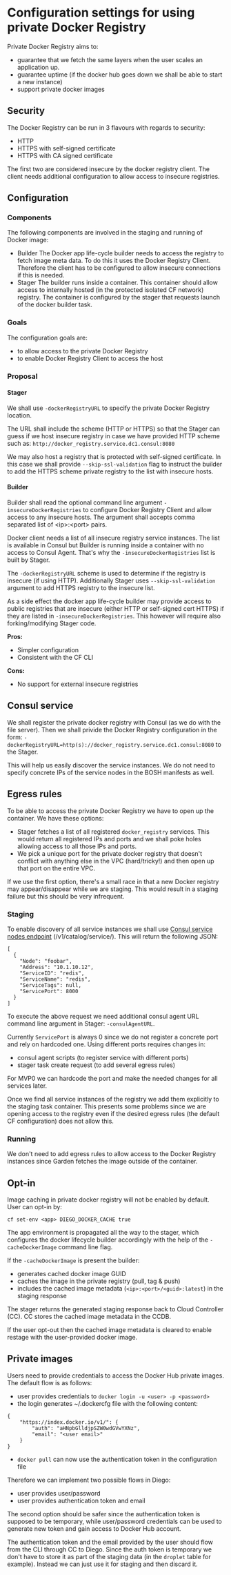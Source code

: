 # Configuration settings for using private Docker Registry

Private Docker Registry aims to:
- guarantee that we fetch the same layers when the user scales an application up.
- guarantee uptime (if the docker hub goes down we shall be able to start a new instance)
- support private docker images

## Security

The Docker Registry can be run in 3 flavours with regards to security:
- HTTP
- HTTPS with self-signed certificate
- HTTPS with CA signed certificate

The first two are considered insecure by the docker registry client. The client needs additional configuration to allow access to insecure registries.

## Configuration

### Components

The following components are involved in the staging and running of Docker image:
- Builder
The Docker app life-cycle builder needs to access the registry to fetch image meta data. To do this it uses the Docker Registry Client. Therefore the client has to be configured to allow insecure connections if this is needed.
- Stager
The builder runs inside a container. This container should allow access to internally hosted (in the protected isolated CF network) registry. The container is configured by the stager that requests launch of the docker builder task.

### Goals

The configuration goals are:
- to allow access to the private Docker Registry
- to enable Docker Registry Client to access the host

### Proposal

#### Stager

We shall use `-dockerRegistryURL` to specify the private Docker Registry location.

The URL shall include the scheme (HTTP or HTTPS) so that the Stager can guess if we host insecure registry in case we have provided HTTP scheme such as: `http://docker_registry.service.dc1.consul:8080`

We may also host a registry that is protected with self-signed certificate. In this case we shall provide `--skip-ssl-validation` flag to instruct the builder to add the HTTPS scheme private registry to the list with insecure hosts.

#### Builder

Builder shall read the optional command line argument `-insecureDockerRegistries` to configure Docker Registry Client and allow access to any insecure hosts. The argument shall accepts comma separated list of \<ip\>:\<port\> pairs. 

Docker client needs a list of all insecure registry service instances. The list is available in Consul but Builder is running inside a container with no access to Consul Agent. That's why the `-insecureDockerRegistries` list is built by Stager. 

The `-dockerRegistryURL` scheme is used to determine if the registry is insecure (if using HTTP). Additionally Stager uses `--skip-ssl-validation` argument to add HTTPS registry to the insecure list.

As a side effect the docker app life-cycle builder may provide access to public registries that are insecure (either HTTP or self-signed cert HTTPS) if they are listed in `-insecureDockerRegistries`. This however will require also forking/modifying Stager code.

**Pros:**

- Simpler configuration
- Consistent with the CF CLI

**Cons:**

- No support for external insecure registries

## Consul service

We shall register the private docker registry with Consul (as we do with the file server). Then we shall privide the Docker Registry configuration in the form: `-dockerRegistryURL=http(s)://docker_registry.service.dc1.consul:8080` to the Stager.

This will help us easily discover the service instances. We do not need to specify concrete IPs of the service nodes in the BOSH manifests as well.

## Egress rules

To be able to access the private Docker Registry we have to open up the container. We have these options:

- Stager fetches a list of all registered `docker_registry` services. This would return all registered IPs and ports and we shall poke holes allowing access to all those IPs and ports.
- We pick a unique port for the private docker registry that doesn't conflict with anything else in the VPC (hard/tricky!) and then open up that port on the entire VPC.

If we use the first option, there's a small race in that a new Docker registry may appear/disappear while we are staging. This would result in a staging failure but this should be very infrequent.

### Staging

To enable discovery of all service instances we shall use [Consul service nodes endpoint](http://www.consul.io/docs/agent/http.html#_v1_catalog_service_lt_service_gt_) (/v1/catalog/service/<service>). This will return the following JSON:
```
[
  {
    "Node": "foobar",
    "Address": "10.1.10.12",
    "ServiceID": "redis",
    "ServiceName": "redis",
    "ServiceTags": null,
    "ServicePort": 8000
  }
]
```

To execute the above request we need additional consul agent URL command line argument in Stager: `-consulAgentURL`.

Currently `ServicePort` is always 0 since we do not register a concrete port and rely on hardcoded one. Using different ports requires changes in:

- consul agent scripts (to register service with different ports)
- stager task create request (to add several egress rules)

For MVP0 we can hardcode the port and make the needed changes for all services later.

Once we find all service instances of the registry we add them explicitly to the staging task container. This presents some problems since we are opening access to the registry even if the desired egress rules (the default CF configuration) does not allow this.

### Running

We don't need to add egress rules to allow access to the Docker Registry instances since Garden fetches the image outside of the container.

## Opt-in

Image caching in private docker registry will not be enabled by default. User can opt-in by:

```
cf set-env <app> DIEGO_DOCKER_CACHE true
```

The app environment is propagated all the way to the stager, which configures the docker lifecycle builder accordingly with the help of the `-cacheDockerImage` command line flag.

If the `-cacheDockerImage` is present the builder:  
- generates cached docker image GUID  
- caches the image in the private registry (pull, tag & push)  
- includes the cached image metadata (`<ip>:<port>/<guid>:latest`) in the staging response

The stager returns the generated staging response back to Cloud Controller (CC). CC stores the cached image metadata in the CCDB.

If the user opt-out then the cached image metadata is cleared to enable restage with the user-provided docker image.

## Private images

Users need to provide credentials to access the Docker Hub private images. The default flow is as follows:
* user provides credentials to `docker login -u <user> -p <password>`
* the login generates ~/.dockercfg file with the following content:
```
{
	"https://index.docker.io/v1/": {
		"auth": "aHNpbGlldjpSZW0wdGVwYXNz",
		"email": "<user email>"
	}
}
```
* `docker pull` can now use the authentication token in the configuration file
 
Therefore we can implement two possible flows in Diego:
* user provides user/password
* user provides authentication token and email
 
The second option should be safer since the authentication token is supposed to be temporary, while user/password credentials can be used to generate new token and gain access to Docker Hub account.

The authentication token and the email provided by the user should flow from the CLI through CC to Diego. Since the auth token is temporary we don't have to store it as part of the staging data (in the `droplet` table for example). Instead we can just use it for staging and then discard it.

